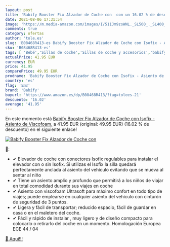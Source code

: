```yaml
---
layout: post
title: 'Babify Booster Fix Alzador de Coche con  con un 16.02 % de descuento'
date: 2021-08-06 17:31:54
image: 'https://m.media-amazon.com/images/I/511Jm9zsWNL._SL500_._SL400_.jpg'
comments: true
category: ofertas
author: 'tole.es'
slug: 'B08468R413-es Babify Booster Fix Alzador de Coche con Isofix - Asiento...'
sku: 'B08468R413-es'
tags: [ 'Bebé','Sillas de coche','Sillas de coche y accesorios','babify','isofix', ]
actualPrice: 41.95 EUR
currency: EUR
price: 41.95
comparePrice: 49.95 EUR
prodname: 'Babify Booster Fix Alzador de Coche con Isofix - Asiento de Viscofoam.'
country: 'es'
flag: '🇪🇸'
brand: 'Babify'
buyurl: 'https://www.amazon.es/dp/B08468R413/?tag=tolees-21'
descuento: '16.02'
average: '41.95'
---
```


En este momento está [Babify Booster Fix Alzador de Coche con Isofix - Asiento de Viscofoam.](https://www.amazon.es/dp/B08468R413/?tag=tolees-21) a 41.95 EUR (original: 49.95 EUR) (16.02 %  de descuento) en el siguiente enlace!

[![Babify Booster Fix Alzador de Coche con ](https://m.media-amazon.com/images/I/511Jm9zsWNL._SL500_._SL400_.jpg)](https://www.amazon.es/dp/B08468R413/?tag=tolees-21)

🔎:

- ✔ Elevador de coche con conectores Isofix regulables para instalar el elevador con o sin Isofix. Si utilizas el Isofix la silla quedará perfectamente anclada al asiento del vehículo evitando que se mueva al sentar al niño
- ✔ Tiene un asiento amplio y profundo que permitirá a los niños de viajar en total comodidad durante sus viajes en coche
- ✔ Asiento con viscofoam Ultrasoft para máximo confort en todo tipo de viajes; puede emplearse en cualquier asiento del vehículo con cinturón de seguridad de 3 puntos.
- ✔ Ligera y fácil de transportar; reducido espacio, fácil de guardar en casa o en el maletero del coche.
- ✔ Fácil y rápido de instalar , muy ligero y de diseño compacto para colocarlo o retirarlo del coche en un momento. Homologación Europea ECE 44 / 04

[🛒 Aquí!!!](https://www.amazon.es/dp/B08468R413/?tag=tolees-21)

